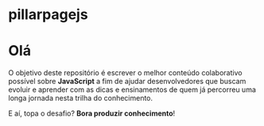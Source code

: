 # pillarpagejs

# Olá

O objetivo deste repositório é escrever o melhor conteúdo colaborativo possível sobre **JavaScript** a fim de ajudar desenvolvedores que buscam evoluir e aprender com as dicas e ensinamentos de quem já percorreu uma longa jornada nesta trilha do conhecimento. 

E aí, topa o desafio? **Bora produzir conhecimento**!
